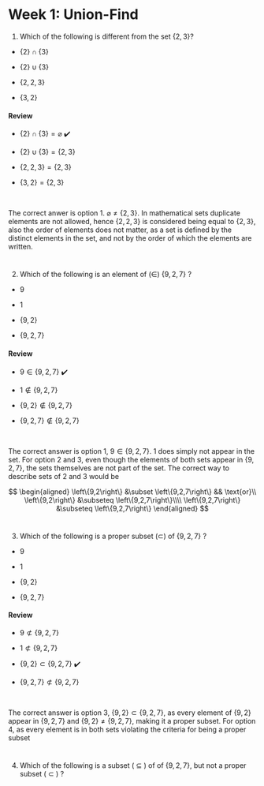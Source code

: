 # Week 1: Union-Find

1. Which of the following is different from the set $\{2,3\}$?

* $`\{2\}\cap\{3\}`$

* $`\{2\}\cup\{3\}`$

* $`\{2,2,3\}`$

* $`\{3,2\}`$


#### Review

* $`\{2\}\cap\{3\} = \varnothing`$ ✔️

* $`\{2\} \cup \{3\} = \{2,3\}`$

* $`\{2,2,3\} = \{2,3\}`$

* $`\{3,2\} = \{2,3\}`$

<br/>

The correct anwer is option 1. $`\varnothing \not = \{2,3\}`$. In mathematical sets duplicate elements are not allowed, hence $`\{2,2,3\}`$ is considered being equal to $`\{2,3\}`$, also the order of elements does not matter, as a set is defined by the distinct elements in the set, and not by the order of which the elements are written.

#

2. Which of the following is an element of ($\in$) $`\{9, 2, 7\}`$ ?

* $9$

* $1$

* $`\{9,2\}`$

* $`\{9,2,7\}`$

#### Review

* $`9\in \{9,2,7\}`$ ✔️

* $`1\notin \{9,2,7\}`$

* $`\{9,2\}\notin \{9,2,7\}`$

* $`\{9,2,7\}\notin \{9,2,7\}`$

<br/>

The correct answer is option 1, $`9\in \{9,2,7\}`$. $1$ does simply not appear in the set. For option 2 and 3, even though the elements of both sets appear in $`\{9,2,7\}`$, the sets themselves are not part of the set. The correct way to describe sets of 2 and 3 would be

$$
\begin{aligned}
\left\{9,2\right\} &\subset \left\{9,2,7\right\} && \text{or}\\
\left\{9,2\right\} &\subseteq \left\{9,2,7\right\}\\\\
\left\{9,2,7\right\} &\subseteq \left\{9,2,7\right\}
\end{aligned}
$$

#

3. Which of the following is a proper subset ($`\subset`$) of $`\{9, 2, 7\}`$ ?

* $9$ 

* $1$

* $`\{9,2\}`$

* $`\{9,2,7\}`$

#### Review

* $`9 \not \subset \{9,2,7\}`$

* $`1 \not \subset \{9,2,7\}`$

* $`\{9,2\} \subset \{9,2,7\}`$ ✔️

* $`\{9,2,7\} \not \subset \{9,2,7\}`$

<br/>

The correct answer is option 3, $`\{9,2\} \subset \{9,2,7\}`$, as every element of $`\{9,2\} `$ appear in $`\{9,2,7\}`$ and $`\{9,2\} \not = \{9,2,7\}`$, making it a proper subset. For option 4, as every element is in both sets violating the criteria for being a proper subset

#

4. Which of the following is a subset ( $`\subseteq`$ ) of of $`\{9,2,7\}`$, but not a proper subset ( $`\subset`$ ) ?